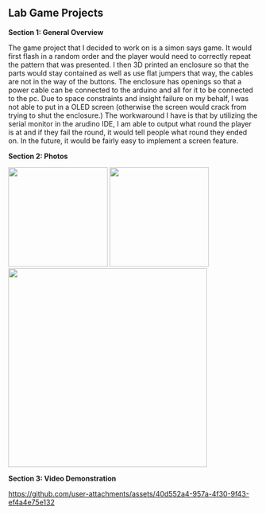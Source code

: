 ## Lab Game Projects

  **Section 1: General Overview**

The  game project that I decided to work on is a simon says game. It would first flash in a random order and the player would need to correctly repeat the pattern that was presented. I then 3D printed an enclosure so that the parts would stay contained as well as use flat jumpers that way, the cables are not in the way of the buttons. The enclosure has openings so that a power cable can be connected to the arduino and all for it to be connected to the pc. Due to  space constraints and insight failure on my behalf, I was not able to put in a OLED screen (otherwise the screen would crack from trying to shut the enclosure.) The workwaround I have is that by utilizing the serial monitor in the arudino IDE, I am able to output what round the player is at and if they fail the round, it would tell people what round they ended on. In the future, it would be fairly easy to implement a screen feature. 


  **Section 2: Photos**

  <img src=  "https://github.com/user-attachments/assets/b9cf7b78-84bf-4280-8ad6-6897323665f0" width = 200>

  <img src=  "https://github.com/user-attachments/assets/09ce3974-259b-4207-bead-cc33beb88e07" width = 200>

  <img src= "https://github.com/user-attachments/assets/df40f33f-c047-4bf1-9dc5-7dd8efe32d19" width = 400>


  **Section 3: Video Demonstration**
  

https://github.com/user-attachments/assets/40d552a4-957a-4f30-9f43-ef4a4e75e132


